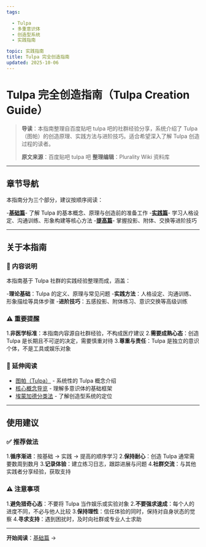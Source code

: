 ```yaml
---
tags:

  - Tulpa
  - 多重意识体
  - 创造型系统
  - 实践指南

topic: 实践指南
title: Tulpa 完全创造指南
updated: 2025-10-06
---
```


# Tulpa 完全创造指南（Tulpa Creation Guide）

>**导读**：本指南整理自百度贴吧 tulpa 吧的社群经验分享，系统介绍了 Tulpa（图帕）的创造原理、实践方法与进阶技巧。适合希望深入了解 Tulpa 创造过程的读者。
>
>**原文来源**：百度贴吧 tulpa 吧
>**整理编辑**：Plurality Wiki 资料库

---

## 章节导航

本指南分为三个部分，建议按顺序阅读：

-**[基础篇](Tulpa-Guide-1.md)**- 了解 Tulpa 的基本概念、原理与创造前的准备工作
-**[实践篇](Tulpa-Guide-2.md)**- 学习人格设定、沟通训练、形象构建等核心方法
-**[提高篇](Tulpa-Guide-3.md)**- 掌握投影、附体、交换等进阶技巧

---

## 关于本指南

### 📖 内容说明

本指南基于 Tulpa 社群的实践经验整理而成，涵盖：

-**理论基础**：Tulpa 的定义、原理与常见问题
-**实践方法**：人格设定、沟通训练、形象描绘等具体步骤
-**进阶技巧**：五感投影、附体练习、意识交换等高级训练

### ⚠️ 重要提醒

1.**非医学标准**：本指南内容源自社群经验，不构成医疗建议
2.**需要成熟心态**：创造 Tulpa 是长期且不可逆的决定，需要慎重对待
3.**尊重与责任**：Tulpa 是独立的意识个体，不是工具或娱乐对象

### 🔗 延伸阅读

- [图帕（Tulpa）](Tulpa.md) - 系统性的 Tulpa 概念介绍
- [核心概念导览](Core-Concepts-Guide.md) - 理解多意识体的基础框架
- [埃蒙加德分类法](Emmengard-Classification.md) - 了解创造型系统的定位

---

## 使用建议

### ✅ 推荐做法

1.**循序渐进**：按基础 → 实践 → 提高的顺序学习
2.**保持耐心**：创造 Tulpa 通常需要数周到数月
3.**记录体验**：建立练习日志，跟踪进展与问题
4.**社群交流**：与其他实践者分享经验，获取支持

### ⚠️ 注意事项

1.**避免猎奇心态**：不要将 Tulpa 当作娱乐或实验对象
2.**不要强求速成**：每个人的进度不同，不必与他人比较
3.**保持理性**：信任体验的同时，保持对自身状态的觉察
4.**寻求支持**：遇到困扰时，及时向社群或专业人士求助

---

**开始阅读**：[基础篇](Tulpa-Guide-1.md) →
